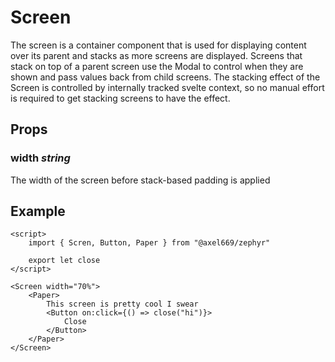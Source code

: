 # Screen
The screen is a container component that is used for displaying content
over its parent and stacks as more screens are displayed. Screens that stack
on top of a parent screen use the Modal to control when they are shown and
pass values back from child screens. The stacking effect of the Screen is
controlled by internally tracked svelte context, so no manual effort is
required to get stacking screens to have the effect.

## Props

### width _string_
The width of the screen before stack-based padding is applied

## Example
```svelte
<script>
    import { Scren, Button, Paper } from "@axel669/zephyr"

    export let close
</script>

<Screen width="70%">
    <Paper>
        This screen is pretty cool I swear
        <Button on:click={() => close("hi")}>
            Close
        </Button>
    </Paper>
</Screen>
```

